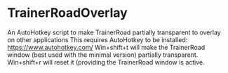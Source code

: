 # TrainerRoadOverlay
An AutoHotkey script to make TrainerRoad partially transparent to overlay on other applications
This requires AutoHotkey to be installed: https://www.autohotkey.com/
Win+shift+t will make the TrainerRoad window (best used with the minimal version) partially transparent.
Win+shift+r will reset it (providing the TrainerRoad window is active.
